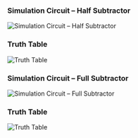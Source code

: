 ### Simulation Circuit – Half Subtractor

![ Simulation Circuit – Half Subtractor ](/srmeeevlab_logic_gates/PSOC/1_Development_of_voltage_controllers_for_SMIB_system_1/assets/images/exp4_a.PNG)

### Truth Table

![ Truth Table ](/srmeeevlab_logic_gates/PSOC/1_Development_of_voltage_controllers_for_SMIB_system_1/assets/images/exp4_b.PNG)

### Simulation Circuit – Full Subtractor

![ Simulation Circuit – Full Subtractor ](/srmeeevlab_logic_gates/PSOC/1_Development_of_voltage_controllers_for_SMIB_system_1/assets/images/exp4_c.PNG)

### Truth Table

![ Truth Table ](/srmeeevlab_logic_gates/PSOC/1_Development_of_voltage_controllers_for_SMIB_system_1/assets/images/exp4_d.PNG)


